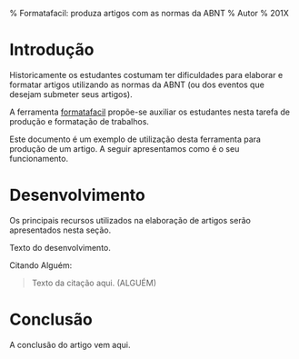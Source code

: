 % Formatafacil: produza artigos com as normas da ABNT
% Autor
% 201X

# Introdução

Historicamente os estudantes costumam ter dificuldades para elaborar
e formatar artigos utilizando as normas da ABNT (ou dos eventos que 
desejam submeter seus artigos).

A ferramenta [formatafacil](https://github.com/edusantana/formatafacil) propõe-se
auxiliar os estudantes nesta tarefa de produção e formatação de trabalhos.

Este documento é um exemplo de utilização desta ferramenta para produção
de um artigo. A seguir apresentamos como é o seu funcionamento.


# Desenvolvimento

Os principais recursos utilizados na elaboração de artigos serão apresentados nesta seção.

Texto do desenvolvimento. 

Citando Alguém:

> Texto da citação aqui. (ALGUÉM)

# Conclusão

A conclusão do artigo vem aqui.

